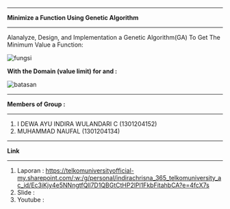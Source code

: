 -----------------------------------------------------------------------------------------------------------------------

**Minimize a Function Using Genetic Algorithm**

-----------------------------------------------------------------------------------------------------------------------

Alanalyze, Design, and Implementation a Genetic Algorithm(GA) To Get The Minimum Value a Function:

![fungsi](https://user-images.githubusercontent.com/42025391/160826556-3091756a-e87a-471e-b725-771c8df8be85.PNG)

**With the Domain (value limit) for and :**

![batasan](https://user-images.githubusercontent.com/42025391/160826887-547c6a49-59ff-4e31-87fb-e134b254415c.PNG)

-----------------------------------------------------------------------------------------------------------------------

**Members of Group :**

-----------------------------------------------------------------------------------------------------------------------
 1. I DEWA AYU INDIRA WULANDARI C	(1301204152)
 2. MUHAMMAD NAUFAL               (1301204134)

-----------------------------------------------------------------------------------------------------------------------

**Link**

-----------------------------------------------------------------------------------------------------------------------
1. Laporan : https://telkomuniversityofficial-my.sharepoint.com/:w:/g/personal/indirachrisna_365_telkomuniversity_ac_id/Ec3iKjy4e5NNngtfQll7D1QBGtCtHP2lPl1FkbFitahbCA?e=4fcX7s
2. Slide :
3. Youtube : 

